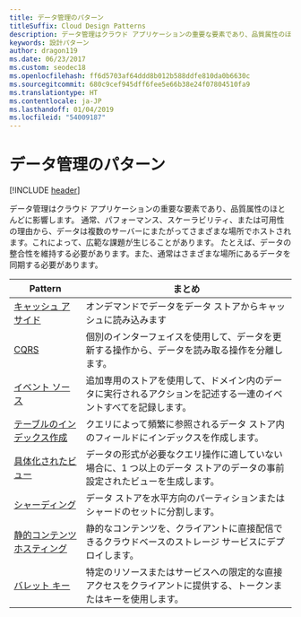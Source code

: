 ```yaml
---
title: データ管理のパターン
titleSuffix: Cloud Design Patterns
description: データ管理はクラウド アプリケーションの重要な要素であり、品質属性のほとんどに影響します。 通常、パフォーマンス、スケーラビリティ、または可用性の理由から、データは複数のサーバーにまたがってさまざまな場所でホストされます。これによって、広範な課題が生じることがあります。 たとえば、データの整合性を維持する必要があります。また、通常はさまざまな場所にあるデータを同期する必要があります。
keywords: 設計パターン
author: dragon119
ms.date: 06/23/2017
ms.custom: seodec18
ms.openlocfilehash: ff6d5703af64ddd8b012b588ddfe810da0b6630c
ms.sourcegitcommit: 680c9cef945dff6fee5e66b38e24f07804510fa9
ms.translationtype: HT
ms.contentlocale: ja-JP
ms.lasthandoff: 01/04/2019
ms.locfileid: "54009187"
---
```

# <a name="data-management-patterns"></a>データ管理のパターン

[!INCLUDE [header](../../_includes/header.md)]

データ管理はクラウド アプリケーションの重要な要素であり、品質属性のほとんどに影響します。 通常、パフォーマンス、スケーラビリティ、または可用性の理由から、データは複数のサーバーにまたがってさまざまな場所でホストされます。これによって、広範な課題が生じることがあります。 たとえば、データの整合性を維持する必要があります。また、通常はさまざまな場所にあるデータを同期する必要があります。

|                        Pattern                         |                                                                  まとめ                                                                  |
|--------------------------------------------------------|-------------------------------------------------------------------------------------------------------------------------------------------|
|            [キャッシュ アサイド](../cache-aside.md)            |                                            オンデマンドでデータをデータ ストアからキャッシュに読み込みます                                             |
|                   [CQRS](../cqrs.md)                   |                    個別のインターフェイスを使用して、データを更新する操作から、データを読み取る操作を分離します。                     |
|         [イベント ソース](../event-sourcing.md)         |               追加専用のストアを使用して、ドメイン内のデータに実行されるアクションを記述する一連のイベントすべてを記録します。               |
|            [テーブルのインデックス作成](../index-table.md)            |                         クエリによって頻繁に参照されるデータ ストア内のフィールドにインデックスを作成します。                          |
|      [具体化されたビュー](../materialized-view.md)      | データの形式が必要なクエリ操作に適していない場合に、1 つ以上のデータ ストアのデータの事前設定されたビューを生成します。 |
|               [シャーディング](../sharding.md)               |                                    データ ストアを水平方向のパーティションまたはシャードのセットに分割します。                                     |
| [静的コンテンツ ホスティング](../static-content-hosting.md) |                   静的なコンテンツを、クライアントに直接配信できるクラウドベースのストレージ サービスにデプロイします。                    |
|              [バレット キー](../valet-key.md)              |                 特定のリソースまたはサービスへの限定的な直接アクセスをクライアントに提供する、トークンまたはキーを使用します。                 |
